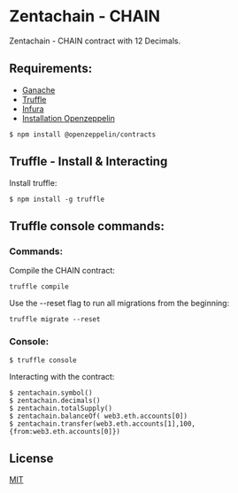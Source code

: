 # Zentachain - CHAIN

Zentachain - CHAIN contract with 12 Decimals.

## Requirements:

- [Ganache](https://www.trufflesuite.com/ganache)
- [Truffle](https://www.trufflesuite.com)
- [Infura](https://infura.io/)
- [Installation Openzeppelin](https://github.com/OpenZeppelin/openzeppelin-contracts)

````
$ npm install @openzeppelin/contracts
````

## Truffle - Install & Interacting
Install truffle:

````
$ npm install -g truffle
````

## Truffle console commands:

### Commands:

Compile the CHAIN contract:
````
truffle compile
````
Use the --reset flag to run all migrations from the beginning:
````
truffle migrate --reset
````

### Console:

````
$ truffle console
````
Interacting with the contract:
````
$ zentachain.symbol()
$ zentachain.decimals()
$ zentachain.totalSupply()
$ zentachain.balanceOf( web3.eth.accounts[0])
$ zentachain.transfer(web3.eth.accounts[1],100,{from:web3.eth.accounts[0]})
````

## License

[MIT](https://github.com/ZentaChain/CHAIN-Token/blob/main/LICENSE)

